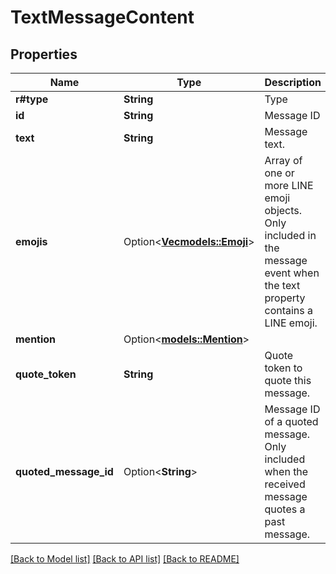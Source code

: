 # TextMessageContent

## Properties

Name | Type | Description | Notes
------------ | ------------- | ------------- | -------------
**r#type** | **String** | Type | 
**id** | **String** | Message ID | 
**text** | **String** | Message text. | 
**emojis** | Option<[**Vec<models::Emoji>**](Emoji.md)> | Array of one or more LINE emoji objects. Only included in the message event when the text property contains a LINE emoji. | [optional]
**mention** | Option<[**models::Mention**](Mention.md)> |  | [optional]
**quote_token** | **String** | Quote token to quote this message.  | 
**quoted_message_id** | Option<**String**> | Message ID of a quoted message. Only included when the received message quotes a past message. | [optional]

[[Back to Model list]](../README.md#documentation-for-models) [[Back to API list]](../README.md#documentation-for-api-endpoints) [[Back to README]](../README.md)


